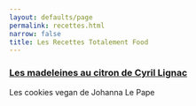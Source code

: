 ```yaml
---
layout: defaults/page
permalink: recettes.html
narrow: false
title: Les Recettes Totalement Food
---
```


### [Les madeleines au citron de Cyril Lignac](madeleine-cyril-lignac.html)
 Les cookies vegan de Johanna Le Pape



